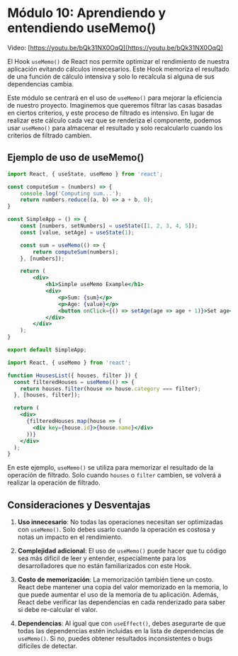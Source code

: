 # Módulo 10: Aprendiendo y entendiendo useMemo()

Video: [https://youtu.be/bQk31NX0OqQ](https://youtu.be/bQk31NX0OqQ)

El Hook `useMemo()` de React nos permite optimizar el rendimiento de nuestra aplicación evitando cálculos innecesarios. Este Hook memoriza el resultado de una función de cálculo intensiva y solo lo recalcula si alguna de sus dependencias cambia.

Este módulo se centrará en el uso de `useMemo()` para mejorar la eficiencia de nuestro proyecto. Imaginemos que queremos filtrar las casas basadas en ciertos criterios, y este proceso de filtrado es intensivo. En lugar de realizar este cálculo cada vez que se renderiza el componente, podemos usar `useMemo()` para almacenar el resultado y solo recalcularlo cuando los criterios de filtrado cambien.

## Ejemplo de uso de useMemo()

```jsx
import React, { useState, useMemo } from 'react';

const computeSum = (numbers) => {
    console.log('Computing sum...');
    return numbers.reduce((a, b) => a + b, 0);
}

const SimpleApp = () => {
    const [numbers, setNumbers] = useState([1, 2, 3, 4, 5]);
    const [value, setAge] = useState(1);

    const sum = useMemo(() => {
        return computeSum(numbers);
    }, [numbers]);

    return (
        <div>
            <h1>Simple useMemo Example</h1>
            <div>
                <p>Sum: {sum}</p>
                <p>Age: {value}</p>
                <button onClick={() => setAge(age => age + 1)}>Set age</button>
            </div>
        </div>
    );
}

export default SimpleApp;
```

```jsx
import React, { useMemo } from 'react';

function HousesList({ houses, filter }) {
  const filteredHouses = useMemo(() => {
    return houses.filter(house => house.category === filter);
  }, [houses, filter]);

  return (
    <div>
      {filteredHouses.map(house => (
        <div key={house.id}>{house.name}</div>
      ))}
    </div>
  );
}
```

En este ejemplo, `useMemo()` se utiliza para memorizar el resultado de la operación de filtrado. Solo cuando `houses` o `filter` cambien, se volverá a realizar la operación de filtrado.

## Consideraciones y Desventajas

1. **Uso innecesario**: No todas las operaciones necesitan ser optimizadas con `useMemo()`. Solo debes usarlo cuando la operación es costosa y notas un impacto en el rendimiento.

2. **Complejidad adicional**: El uso de `useMemo()` puede hacer que tu código sea más difícil de leer y entender, especialmente para los desarrolladores que no están familiarizados con este Hook.

3. **Costo de memorización**: La memorización también tiene un costo. React debe mantener una copia del valor memorizado en la memoria, lo que puede aumentar el uso de la memoria de tu aplicación. Además, React debe verificar las dependencias en cada renderizado para saber si debe re-calcular el valor.

4. **Dependencias**: Al igual que con `useEffect()`, debes asegurarte de que todas las dependencias estén incluidas en la lista de dependencias de `useMemo()`. Si no, puedes obtener resultados inconsistentes o bugs difíciles de detectar.
